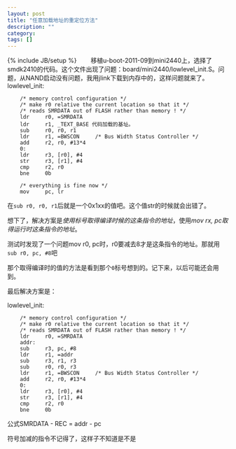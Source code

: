 ```yaml
---
layout: post
title: "任意加载地址的重定位方法"
description: ""
category: 
tags: []
---
```

{% include JB/setup %}
　　移植u-boot-2011-09到mini2440上，选择了smdk2410的代码。这个文件出现了问题：board/mini2440/lowlevel_init.S。问题，从NAND启动没有问题，我用jlink下载到内存中的，这样问题就来了。
lowlevel_init:

        /* memory control configuration */
        /* make r0 relative the current location so that it */
        /* reads SMRDATA out of FLASH rather than memory ! */
        ldr     r0, =SMRDATA
        ldr     r1, _TEXT_BASE 代码加载的基址。
        sub     r0, r0, r1
        ldr     r1, =BWSCON     /* Bus Width Status Controller */
        add     r2, r0, #13*4
        0:
        ldr     r3, [r0], #4
        str     r3, [r1], #4
        cmp     r2, r0
        bne     0b

        /* everything is fine now */
        mov     pc, lr

在`sub r0, r0, r1`后就是一个0x1xx的值吧。这个值str的时候就会出错了。

想下了，解决方案是*使用标号取得编译时候的这条指令的地址*，使用*mov rx, pc取得运行时这条指令的地址*。

测试时发现了一个问题mov r0, pc时，r0要减去8才是这条指令的地址。那就用`sub r0, pc, #8`吧

那个取得编译时的值的方法是看到那个`0`标号想到的。记下来，以后可能还会用到。

最后解决方案是：

lowlevel_init:

        /* memory control configuration */
        /* make r0 relative the current location so that it */
        /* reads SMRDATA out of FLASH rather than memory ! */
        ldr     r0, =SMRDATA
        addr:
        sub     r3, pc, #8
        ldr     r1, =addr
        sub     r3, r1, r3
        sub     r0, r0, r3
        ldr     r1, =BWSCON     /* Bus Width Status Controller */
        add     r2, r0, #13*4
        0:
        ldr     r3, [r0], #4
        str     r3, [r1], #4
        cmp     r2, r0
        bne     0b

公式SMRDATA - REC = addr - pc

符号加减的指令不记得了，这样子不知道是不是
